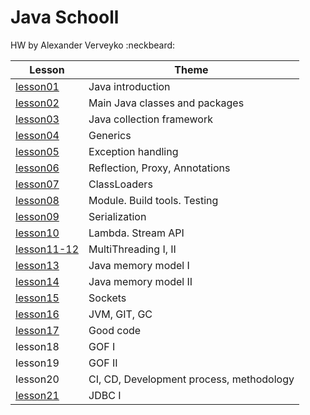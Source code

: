 # Java Schooll
HW by Alexander Verveyko :neckbeard:

Lesson | Theme
------------ | -------------
[lesson01](https://github.com/averveiko/javaSchool/tree/master/lesson01) | Java introduction
[lesson02](https://github.com/averveiko/javaSchool/tree/master/lesson02) | Main Java classes and packages
[lesson03](https://github.com/averveiko/javaSchool/tree/master/lesson03) | Java collection framework
[lesson04](https://github.com/averveiko/javaSchool/tree/master/lesson04) | Generics
[lesson05](https://github.com/averveiko/javaSchool/tree/master/lesson05) | Exception handling
[lesson06](https://github.com/averveiko/javaSchool/tree/master/lesson06) | Reflection, Proxy, Annotations
[lesson07](https://github.com/averveiko/javaSchool/tree/master/lesson07) | ClassLoaders
[lesson08](https://github.com/averveiko/javaSchool/tree/master/lesson08) | Module. Build tools. Testing
[lesson09](https://github.com/averveiko/javaSchool/tree/master/lesson09) | Serialization
[lesson10](https://github.com/averveiko/javaSchool/tree/master/lesson10) | Lambda. Stream API
[lesson11-12](https://github.com/averveiko/javaSchool/tree/master/lesson12/ThreadPool) | MultiThreading I, II
[lesson13](https://github.com/averveiko/javaSchool/tree/master/lesson13) | Java memory model I
[lesson14](https://github.com/averveiko/javaSchool/tree/master/lesson14) | Java memory model II
[lesson15](https://github.com/averveiko/javaSchool/tree/master/lesson15) | Sockets
[lesson16](https://github.com/averveiko/javaSchool/tree/master/lesson16/JIT_GC) | JVM, GIT, GC
[lesson17](https://github.com/averveiko/javaSchool/tree/master/lesson17) | Good code
lesson18 | GOF I
lesson19 | GOF II
lesson20 | CI, CD, Development process, methodology
[lesson21](https://github.com/averveiko/javaSchool/tree/master/lesson21) | JDBC I
